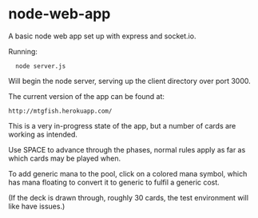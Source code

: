 node-web-app
============

A basic node web app set up with express and socket.io.

Running:
```
  node server.js
```

Will begin the node server, serving up the client directory over port 3000.

The current version of the app can be found at:

```
http://mtgfish.herokuapp.com/
```

This is a very in-progress state of the app, but a number of cards are working as intended.

Use SPACE to advance through the phases, normal rules apply as far as which cards may be played when.

To add generic mana to the pool, click on a colored mana symbol, which has mana floating to convert it to generic to fulfil a generic cost.

(If the deck is drawn through, roughly 30 cards, the test environment will like have issues.)
